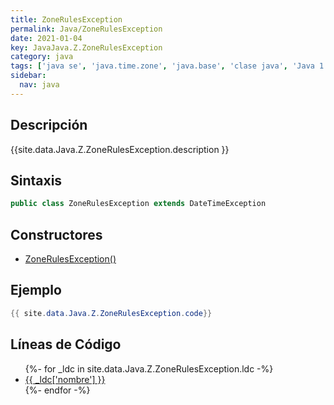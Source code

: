 ```yaml
---
title: ZoneRulesException
permalink: Java/ZoneRulesException
date: 2021-01-04
key: JavaJava.Z.ZoneRulesException
category: java
tags: ['java se', 'java.time.zone', 'java.base', 'clase java', 'Java 1.8']
sidebar: 
  nav: java
---
```


## Descripción
{{site.data.Java.Z.ZoneRulesException.description }}

## Sintaxis
~~~java
public class ZoneRulesException extends DateTimeException
~~~

## Constructores
* [ZoneRulesException()](/Java/ZoneRulesException/ZoneRulesException/)

## Ejemplo
~~~java
{{ site.data.Java.Z.ZoneRulesException.code}}
~~~

## Líneas de Código
<ul>
{%- for _ldc in site.data.Java.Z.ZoneRulesException.ldc -%}
   <li>
       <a href="{{_ldc['url'] }}">{{ _ldc['nombre'] }}</a>
   </li>
{%- endfor -%}
</ul>
